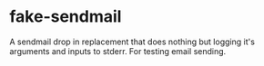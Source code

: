 # fake-sendmail

A sendmail drop in replacement that does nothing but logging it's arguments
and inputs to stderr. For testing email sending.
